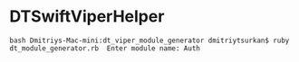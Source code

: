 # DTSwiftViperHelper

`` bash
Dmitriys-Mac-mini:dt_viper_module_generator dmitriytsurkan$ ruby dt_module_generator.rb 
Enter module name: Auth
``

